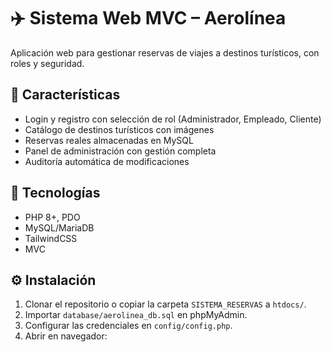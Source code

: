 # ✈️ Sistema Web MVC – Aerolínea

Aplicación web para gestionar reservas de viajes a destinos turísticos, con roles y seguridad.

## 🚀 Características
- Login y registro con selección de rol (Administrador, Empleado, Cliente)
- Catálogo de destinos turísticos con imágenes
- Reservas reales almacenadas en MySQL
- Panel de administración con gestión completa
- Auditoría automática de modificaciones

## 🧠 Tecnologías
- PHP 8+, PDO
- MySQL/MariaDB
- TailwindCSS
- MVC

## ⚙️ Instalación
1. Clonar el repositorio o copiar la carpeta `SISTEMA_RESERVAS` a `htdocs/`.
2. Importar `database/aerolinea_db.sql` en phpMyAdmin.
3. Configurar las credenciales en `config/config.php`.
4. Abrir en navegador:  
